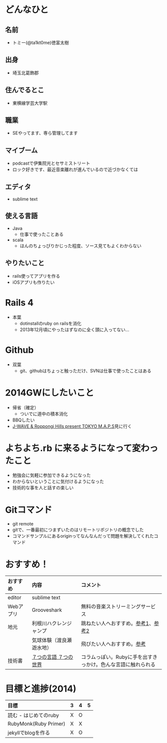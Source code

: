 # どんなひと

## 名前

* トミー(@ta1kt0me)徳富太樹

## 出身

* 埼玉北葛飾郡

## 住んでるとこ

* 東横線学芸大学駅

## 職業

* SEやってます、専ら管理してます

## マイブーム

* podcastで伊集院光とセサミストリート
* ロック好きです、最近音楽離れが進んでいるので近づかなくては

## エディタ

* sublime text

## 使える言語

* Java
  * 仕事で使ったことある
* scala
  * ほんのちょっぴりかじった程度、ソース見てもよくわからない

## やりたいこと

* rails使ってアプリを作る
* iOSアプリも作りたい

# Rails 4

* 本葉
  * dotinstallのruby on railsを消化
  * 2013年12月頃にやったはずなのに全く頭に入ってない...

# Github

* 双葉
  * git、githubはちょっと触っただけ、SVNは仕事で使ったことはある

# 2014GWにしたいこと

* 帰省（確定）
  * ついでに道中の積本消化
* BBQしたい
* [J-WAVE & Roppongi Hills present TOKYO M.A.P.S](http://www.tokyomaps.jp/schedule/)見に行く

# よちよち.rb に来るようになって変わったこと

* 勉強会に気軽に参加できるようになった
* わからないということに気付けるようになった
* 技術的な事を人と話すの楽しい

# Gitコマンド

* git remote
 * gitで、一番最初につまずいたのはリモートリポジトリの概念でした
 * コマンドサンプルにあるoriginってなんなんだって問題を解決してくれたコマンド

# おすすめ！

| おすすめ | 内容 | コメント |
| :------- | :--- | :--- |
| editor   | sublime text | |
| Webアプリ| Grooveshark  | 無料の音楽ストリーミングサービス |
| 地元     | 利根川ハクレンジャンプ  | 跳ねたい人へおすすめ。[参考1](http://az490469.vo.msecnd.net/~/media/kodawari/2013/07/29hakuren/G20130728TTT0700069G3000000.jpg?h=298&mh=476&mw=640&w=640)、[参考2](http://www.takumaro.co.jp/blog/2011/07/post-25.php) |
|          | 気球体験（渡良瀬遊水地）| 飛びたい人へおすすめ。[参考](http://www1a.biglobe.ne.jp/mediaeye/index/news/08-0405/DSC_6553.gif) |
| 技術書   | [７つの言語 ７つの世界](http://www.amazon.co.jp/gp/product/4274068579/) | コラムっぽい。Rubyに手を出すきっかけ。色んな言語に触れられる |

# 目標と進捗(2014)

|          目標          |  3  |  4  |  5  |
|:-----------------------|:---:|:---:|:---:|
| 読む - はじめてのruby  |  X  |  O  |     |
| RubyMonk(Ruby Primer)  |  X  |  X  |     |
| jekyllでblogを作る     |  X  |  O  |     |
